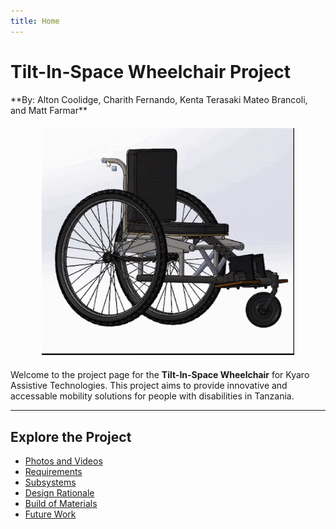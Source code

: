 ```yaml
---
title: Home
---
```


<link rel="stylesheet" href="assets/style.css">

<!-- Header -->
<h1 class="manual-header">Tilt-In-Space Wheelchair Project</h1>
**By: Alton Coolidge, Charith Fernando, Kenta Terasaki Mateo Brancoli, and Matt Farmar** 

<div style="text-align: center; margin: 20px 0;">
    <img src="photos/wheelchair.gif" alt="Wheelchair Demonstration" style="width: 80%; height: auto;">
</div>

Welcome to the project page for the **Tilt-In-Space Wheelchair** for Kyaro Assistive Technologies. This project aims to provide innovative and accessable mobility solutions for people with disabilities in Tanzania.

---

## Explore the Project
- [Photos and Videos](photos.md)
- [Requirements](requirements.md)
- [Subsystems](architecture.md)
- [Design Rationale](design.md)
- [Build of Materials](bom.md)
- [Future Work](conclusion.md)
